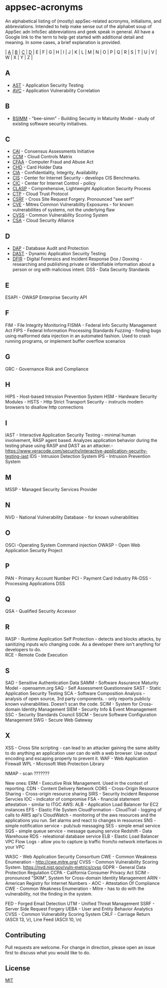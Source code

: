 # appsec-acronyms

An alphabetical listing of (mostly) appSec-related acronyms, initialisms, and abbreviations.  Intended to help make sense out of the alphabet soup of AppSec adn InfoSec abbreviations and geek speak in general.  All have a Google link to the term to help get started with additional detail and meaning. In some cases, a brief explanation is provided.

| [A](#a) | [B](#b) | [C](#c) | [D](#d) | E | F
| G | H | I | J | K | L
| M | N | O | P | Q | R
| S | T | U | V | W | X
| Y | Z |

<a name="a"></a>

## A

- [AST](https://www.google.com/search?q=AST+-+Application+Security+Testing) - Application Security Testing
- [AVC](https://www.google.com/search?q=AST+-+Application+Vulnerability+Correlation) - Application Vulnerability Correlation

<a name="b"></a>
## B

- [BSIMM](https://www.google.com/search?q=BSIMM+-+Building+Security+in+Maturity+Model) - "bee-simm" - Building Security in Maturity Model - study of existing software security initiatives.

<a name="c"></a>

## C

- [CAI](https://www.google.com/search?q=CAI+-+Consensus+Assessments+Initiative)  - Consensus Assessments Initiative
- [CCM](https://www.google.com/search?q=CCM+-+Cloud+Controls+Matrix)  - Cloud Controls Matrix
- [CFAA](https://www.google.com/search?q=CFFA+-+Computer+Fraud+and+Abuse+Act)  - Computer Fraud and Abuse Act
- [CHD](https://www.google.com/search?q=CHD+-+Card+Holder+Data)  - Card Holder Data
- [CIA](https://www.google.com/search?q=CIA+-+Confidentiality+Integrity+Availability)  - Confidentiality, Integrity, Availability 
- [CIS](https://www.google.com/search?q=CIS+-+Center+for+Internet+Security)  - Center for Internet Security - develops CIS Benchmarks. 
- [CIC](https://www.google.com/search?q=CIS+-+Center+for+Internet+Control)  - Center for Internet Control - policy
- [CLASP](https://www.google.com/search?q=CLASP+-+Comprehensive+Lightweight+Application+Security+Process)  - Comprehensive, Lightweight Application Security Process
- [CTP](https://www.google.com/search?q=CTP+-+Comprehensive+Lightweight+Application+Security+Process) - Cloud Trust Protocol
- [CSRF](https://www.google.com/search?q=CSRF+-+Cross+Site+Request+Forgery)  - Cross Site Request Forgery. Pronounced "see serf"
- [CVE](https://www.google.com/search?q=CVE+-+Mitres+Common+Vulnerability+Exposures)  - Mitres Common Vulnerability Exposures - for known vulnerabilities of systems, not the underlying flaw
- [CVSS](https://www.google.com/search?q=CVSS+-+Common+Vulnerability+Scoring+System)  - Common Vulnerability Scoring System
- [CSA](https://www.google.com/search?q=CSA+-+Cloud+Security+Alliance)  - Cloud Security Alliance

<a name="d"></a>

## D 

- [DAP](https://www.google.com/search?q=DAP+Database+Audit+and+Protection&oq=DAP+Database+Audit+and+Protection) - Database Audit and Protection
- [DAST](https://www.google.com/search?q=DAST+-+Dynamic+Application+Security+Testing&oq=DAST+-+Dynamic+Application+Security+Testing) - Dynamic Application Security Testing
- [DFIR](https://www.google.com/search?q=DFIR+-+Digital+Forensics+and+Incident+Response&oq=DFIR+-+Digital+Forensics+and+Incident+Response) - Digital Forensics and Incident Response
Dox / Doxxing - researching and publishing private or identifiable information about a person or org with malicious intent.
DSS - Data Security Standards

## E
ESAPI - OWASP Enterprise Security API
## F
FIM - File Integrity Monitoring
FISMA - Federal Info Security Management Act
FIPS - Federal Information Processing Standards
Fuzzing - finding bugs using malformed data injection in an automated fashion.  Used to crash running programs, or 
implement buffer overflow scenarios
## G
GRC - Governance Risk and Compliance
## H
HIPS - Host-based Intrusion Prevention System
HSM - Hardware Security Modules - 
HSTS - Http Strict Transport Security - instructs modern browsers to disallow http connections
## I
IAST - Interactive Application Security Testing -  minimal human involvement, RASP agent based.  Analyzes application behavior during the testing phase using RASP and DAST as an attacker.- https://www.veracode.com/security/interactive-application-security-testing-iast
IDS - Intrusion Detection System
IPS - Intrusion Prevention System
## M
MSSP - Managed Security Services Provider
## N
NVD - National Vulnerability Database - for known vulnerabilities
## O
OSCi -Operating System Command injection
OWASP - Open Web Application Security Project
## P
PAN - Primary Account Number
PCI - Payment Card Industry
PA-DSS - Processing Applications DSS
## Q
QSA - Qualified Security Accessor
## R
RASP - Runtime Application Self Protection - detects and blocks attacks, by sanitizing inputs w/o changing code.  As a developer there isn't anything for developers to do.  
RCE - Remote Code Execution
## S
SAD - Sensitive Authentication Data
SAMM - Software Assurance Maturity Model - opensamm.org
SAQ - Self Assessment Questionnaire
SAST - Static Application Security Testing
SCA - Software Composition Analysis - analysis of open source, 3rd party components. - only reports publicly known vulnerabilities. Doesn't scan the code.
SCIM - System for Cross-domain Identity Management
SIEM - Security Info & Event Mmanagement
SSC - Security Standards Council
SSCM - Secure Software Configuration Management
SWG - Secure Web Gateway
## X
XSS - Cross Site scripting - can lead to an attacker gaining the same ability to do anything an application user can do with a web browser.  Use output encoding and escaping properly to prevent it.
WAF - Web Application Firewall
WPL - Microsoft Web  Protection Library

NMAP - scan ???????


New ones: 
ERM - Executive Risk Management.  Used in the context of reporting.
CDN - Content Delivery Network 
CORS - Cross-Origin Resource Sharing - Cross-origin resource sharing
SIRS - Security Incident Response Servcies
IOC - indicator of compromise
FSA - financial statement attestation -  similar  to ITGC
AWS:
ALB - Application Load Balancer for EC2 instances
EFS - Elastic File System 
CloudFormation - 
CloudTrail - logging of calls to AWS api's
CloudWatch - monitoring of the aws resources and the applications you run.  Set alarms and react to changes in resources
SNS - simple notification service - pub/sub messaging
SES - simple email service 
SQS - simple queue service - message queuing service
Redshift - Data Warehouse
RDS - releational database service
ELB - Elastic Load Balancer
VPC Flow Logs - allow you to capture ip traffic from/to network interfaces in your VPC

WASC - Web Application Security Consortium
CWE - Common Weakness Enumeration - http://cwe.mitre.org/
CVSS - Common Vulnerability Scoring System. https://nvd.nist.gov/vuln-metrics/cvss
GDPR - General Data Protection Regulation
CCPA - California Consumer Privacy Act
SCIM - pronounced "SKIM",  System for Cross-domain Identity Management
ARIN - American Registry for Internet Numbers - 
AOC - Attestation Of Compliance
CWE - Common Weakness Enumeration - Mitre - has to do with the vulnerability, not the finding in the system.

FED - Forged Email Detection 
UTM - Unified Threat Management
SSRF - Server Side Request Forgery
UEBA - User and Entity Behavior Analytics
CVSS - Common Vulnerability Scoring System
CRLF - Carriage Return (ASCII 13, \r), Line Feed (ASCII 10, \n)


## Contributing
Pull requests are welcome. For change in direction, please open an issue first to discuss what you would like to do.


## License
[MIT](https://choosealicense.com/licenses/mit/)